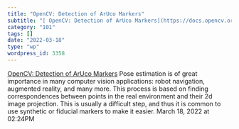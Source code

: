```yaml
---
title: "OpenCV: Detection of ArUco Markers"
subtitle: "[ OpenCV: Detection of ArUco Markers](https://docs.opencv.org/4.x/d5/dae/tutorial_aruco_detection.ht..."
category: "101"
tags: []
date: "2022-03-18"
type: "wp"
wordpress_id: 3358
---
```

[ OpenCV: Detection of ArUco Markers](https://docs.opencv.org/4.x/d5/dae/tutorial_aruco_detection.html)
 Pose estimation is of great importance in many computer vision applications: robot navigation, augmented reality, and many more. This process is based on finding correspondences between points in the real environment and their 2d image projection. This is usually a difficult step, and thus it is common to use synthetic or fiducial markers to make it easier.
March 18, 2022 at 02:24PM